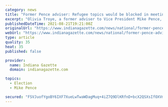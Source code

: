 ```yaml
---
category: news
title: "Former Pence adviser: Refugee topics would be blocked in meetings"
excerpt: "Olivia Troye, a former adviser to Vice President Mike Pence, speaks to CNN for the first time since her viral Twitter thread in which she says that some senior members"
publishedDateTime: 2021-08-21T19:21:00Z
originalUrl: "https://www.indianagazette.com/news/national/former-pence-adviser-refugee-topics-would-be-blocked-in-meetings/video_a6890459-105b-5361-b2fc-c744c58a7326.html"
webUrl: "https://www.indianagazette.com/news/national/former-pence-adviser-refugee-topics-would-be-blocked-in-meetings/video_a6890459-105b-5361-b2fc-c744c58a7326.html"
type: article
quality: 35
heat: 35
published: false

provider:
  name: Indiana Gazette
  domain: indianagazette.com

topics:
  - Election
  - Mike Pence

secured: "FSVJuofYgoBY6IXF7XueLwTwaWDagMuq+4iZ7Q9DlKRfnD+bcX2QSXsIfOXVmjiOszAc+DZLxDkKEhZ8wt2vDeyaQMl74zwnX1Zi5JBmfspjFsJ4AMBURatYtsOKnx8bD9mUBRfDmW/XO9KXMlGz2WkcAS4nNtq2XzAogIgrNpiWzqBEUZlHN+5OKQxXX91WiGIztdAf+URgy6Hg7C3pFx9loda/oD3Ti23jxNQjwIByjw5/ZJ/29GohSgCVAhQa7X4hOBAvqM5Ucl9ed7NkmzbeSWjkfa10cnn7c2+JOzqfsc+9XO7v1TqJ+yIzBDPdZ/SHAWJbqDpYqnEZwACsy9R+xqVItvNrQMLC+FjKFnc=;uSpjR6tYUpLNpMk8ajYADw=="
---
```


